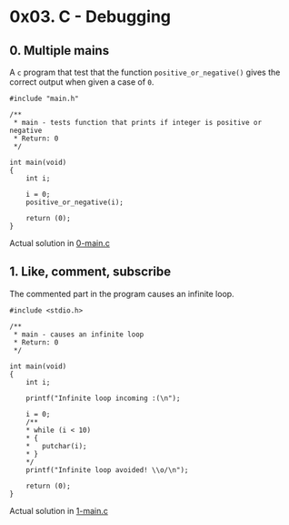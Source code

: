 # 0x03. C - Debugging

## 0. Multiple mains

A `c` program that test that the function `positive_or_negative()` gives the correct output when given a case of `0`.

```
#include "main.h"

/**
 * main - tests function that prints if integer is positive or negative
 * Return: 0
 */

int main(void)
{
	int i;

	i = 0;
	positive_or_negative(i);

	return (0);
}
```

Actual solution in [0-main.c](./0-main.c)

## 1. Like, comment, subscribe

The commented part in the program causes an infinite loop.

```
#include <stdio.h>

/**
 * main - causes an infinite loop
 * Return: 0
 */

int main(void)
{
	int i;

	printf("Infinite loop incoming :(\n");

	i = 0;
	/**
	* while (i < 10)
	* {
	*	putchar(i);
	* }
	*/
	printf("Infinite loop avoided! \\o/\n");

	return (0);
}
```

Actual solution in [1-main.c](./1-main.c)
